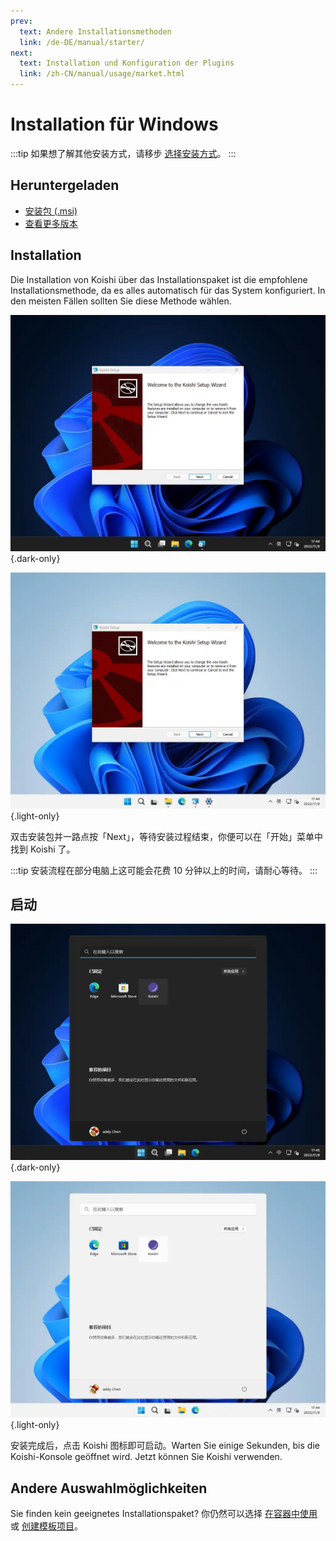 ```yaml
---
prev:
  text: Andere Installationsmethoden
  link: /de-DE/manual/starter/
next:
  text: Installation und Konfiguration der Plugins
  link: /zh-CN/manual/usage/market.html
---
```


# Installation für Windows

:::tip
如果想了解其他安装方式，请移步 [选择安装方式](./index.md)。
:::

## Heruntergeladen

- [安装包 (.msi)](https://k.ilharp.cc/win.msi)
- [查看更多版本](https://github.com/koishijs/koishi-desktop/releases)

## Installation

Die Installation von Koishi über das Installationspaket ist die empfohlene Installationsmethode, da es alles automatisch für das System konfiguriert. In den meisten Fällen sollten Sie diese Methode wählen.

![msi-installer](/manual/windows/msi-installer-dark.webp) {.dark-only}

![msi-installer](/manual/windows/msi-installer-light.webp) {.light-only}

双击安装包并一路点按「Next」，等待安装过程结束，你便可以在「开始」菜单中找到 Koishi 了。

:::tip
安装流程在部分电脑上这可能会花费 10 分钟以上的时间，请耐心等待。
:::

## 启动

![start-menu](/manual/windows/start-menu-dark.webp) {.dark-only}

![start-menu](/manual/windows/start-menu-light.webp) {.light-only}

安装完成后，点击 Koishi 图标即可启动。Warten Sie einige Sekunden, bis die Koishi-Konsole geöffnet wird. Jetzt können Sie Koishi verwenden.

## Andere Auswahlmöglichkeiten

Sie finden kein geeignetes Installationspaket? 你仍然可以选择 [在容器中使用](./docker.md) 或 [创建模板项目](./boilerplate.md)。
